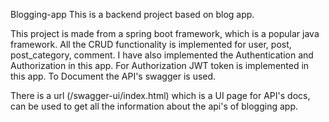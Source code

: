 Blogging-app
This is a backend project based on blog app.

This project is made from a spring boot framework, which is a popular java framework. All the CRUD functionality is implemented for user, post, post_category, comment. I have also implemented the Authentication and Authorization in this app. For Authorization JWT token is implemented in this app. To Document the API's swagger is used.

There is a url (/swagger-ui/index.html) which is a UI page for API's docs, can be used to get all the information about the api's of blogging app.
